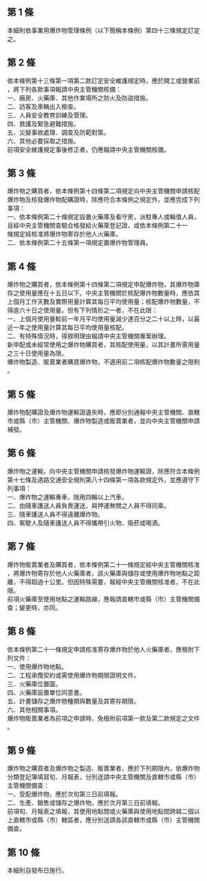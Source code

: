 第 1 條
-------
本細則依事業用爆炸物管理條例（以下簡稱本條例）第四十三條規定訂定  
之。

第 2 條
-------
依本條例第十三條第一項第二款訂定安全維護規定時，應於開工或營業前  
，將下列各款事項報請中央主管機關核備：  
一、廠房、火藥庫、其他作業場所之防火及防盜措施。  
二、訪客及車輛出入檢查。  
三、人員安全教育訓練及管理。  
四、救護及緊急避難措施。  
五、災變事故處理、調查及防範對策。  
六、其他必要採取之措施。  
前項安全維護規定事後修正者，仍應報請中央主管機關核備。

第 3 條
-------
爆炸物之購買者，依本條例第十四條第二項規定向中央主管機關申請核配  
爆炸物及核發爆炸物配購證時，除應符合本條例之規定外，並應完成下列  
事項：  
一、依本條例第二十條規定設置火藥庫及看守房，派駐專人或輪值人員，  
    且經中央主管機關查驗合格發給火藥庫登記證，或依本條例第二十一  
    條規定經核准將爆炸物寄存於他人火藥庫。  
二、依本條例第二十五條第一項規定置爆炸物管理員。

第 4 條
-------
爆炸物之購買者，依本條例第十四條第二項規定申配爆炸物，其爆炸物庫  
存之使用量應在十五日以下。中央主管機關於核配爆炸物數量時，應依其  
上個月工作天數及實際用量計算其每日平均使用量；核配爆炸物數量，不  
得逾六十日之使用量。但有下列情形之一者，不在此限：  
一、上個月使用量較前一年月平均使用量減少達百分之二十以上時，以最  
    近一年之使用量計算其每日平均使用量核配。  
二、有特殊情況時，得敘明理由報請中央主管機關專案辦理。  
新申配或未經常使用之爆炸物購買者，其核配使用量，以其計畫所需用量  
之三十日使用量為限。  
爆炸物製造、販賣業者購買爆炸物，不適用前二項核配爆炸物數量之限制  
。

第 5 條
-------
爆炸物配購證及爆炸物運輸證遺失時，應即分別通報中央主管機關、直轄  
市或縣（市）主管機關、爆炸物製造或販賣業者，並向中央主管機關申請  
補發。

第 6 條
-------
爆炸物之運輸，向中央主管機關申請核發爆炸物運輸證，除應符合本條例  
第十七條及道路交通安全規則第八十四條第一項各款規定外，並應遵守下  
列事項：  
一、爆炸物之運輸專車，限用四輪以上汽車。  
二、由隨車護送人員負責運送，與押運無關之人員不得同乘。  
三、隨車護送人員不得遠離爆炸物。  
四、駕駛人及隨車護送人員不得攜帶引火物、吸菸或喝酒。

第 7 條
-------
爆炸物販賣業者及購買者，依本條例第二十一條規定經中央主管機關核准  
，將爆炸物寄存於他人火藥庫者，該火藥庫與儲存或使用爆炸物地點之距  
離，不得超過十公里。但因特殊需要，報經中央主管機關核准者，不在此  
限。  
前項火藥庫至使用地點之運輸路線，應報請直轄市或縣（市）主管機關備  
查；變更時，亦同。

第 8 條
-------
依本條例第二十一條規定申請核准寄存爆炸物於他人火藥庫者，應檢附下  
列文件：  
一、使用爆炸物地點。  
二、工程承攬契約或需使用爆炸物期限證明文件。  
三、火藥庫位置圖。  
四、火藥庫設置單位同意書。  
五、計畫儲存之爆炸物種類與數量及其寄存期限。  
六、其他相關事項。  
爆炸物販賣業者為前項之申請時，免檢附前項第一款及第二款規定之文件  
。

第 9 條
-------
爆炸物之購買者及爆炸物之製造、販賣業者，應於下列期限內，依爆炸物  
分類登記簿填寫旬、月報表，分別送請中央主管機關及直轄市或縣（市）  
主管機關備查：  
一、受配爆炸物，應於次旬第三日前填報。  
二、生產、銷售或儲存之爆炸物，應於次月第三日前填報。  
前項旬、月報表之填報，其使用地點間或火藥庫與使用地點間跨越二個以  
上直轄市或縣（市）轄區者，應分別送請各該直轄市或縣（市）主管機關  
備查。

第 10 條
--------
本細則自發布日施行。

